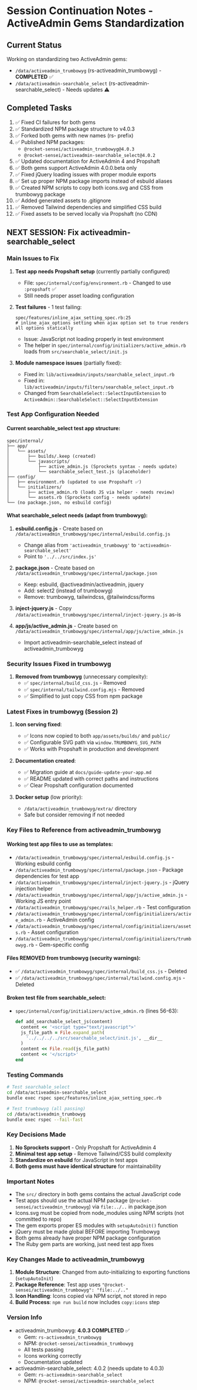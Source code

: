 # Session Continuation Notes - ActiveAdmin Gems Standardization

## Current Status
Working on standardizing two ActiveAdmin gems:
- `/data/activeadmin_trumbowyg` (rs-activeadmin_trumbowyg) - **COMPLETED** ✅
- `/data/activeadmin-searchable_select` (rs-activeadmin-searchable_select) - Needs updates ⚠️

## Completed Tasks
1. ✅ Fixed CI failures for both gems
2. ✅ Standardized NPM package structure to v4.0.3
3. ✅ Forked both gems with new names (rs- prefix)
4. ✅ Published NPM packages:
   - `@rocket-sensei/activeadmin_trumbowyg@4.0.3`
   - `@rocket-sensei/activeadmin-searchable_select@4.0.2`
5. ✅ Updated documentation for ActiveAdmin 4 and Propshaft
6. ✅ Both gems support ActiveAdmin 4.0.0.beta only
7. ✅ Fixed jQuery loading issues with proper module exports
8. ✅ Set up proper NPM package imports instead of esbuild aliases
9. ✅ Created NPM scripts to copy both icons.svg and CSS from trumbowyg package
10. ✅ Added generated assets to .gitignore
11. ✅ Removed Tailwind dependencies and simplified CSS build
12. ✅ Fixed assets to be served locally via Propshaft (no CDN)

## NEXT SESSION: Fix activeadmin-searchable_select

### Main Issues to Fix
1. **Test app needs Propshaft setup** (currently partially configured)
   - File: `spec/internal/config/environment.rb` - Changed to use `:propshaft` ✅
   - Still needs proper asset loading configuration

2. **Test failures** - 1 test failing:
   ```
   spec/features/inline_ajax_setting_spec.rb:25 
   # inline_ajax_options setting when ajax option set to true renders all options statically
   ```
   - Issue: JavaScript not loading properly in test environment
   - The helper in `spec/internal/config/initializers/active_admin.rb` loads from `src/searchable_select/init.js`

3. **Module namespace issues** (partially fixed):
   - Fixed in: `lib/activeadmin/inputs/searchable_select_input.rb`
   - Fixed in: `lib/activeadmin/inputs/filters/searchable_select_input.rb`
   - Changed from `SearchableSelect::SelectInputExtension` to `ActiveAdmin::SearchableSelect::SelectInputExtension`

### Test App Configuration Needed

#### Current searchable_select test app structure:
```
spec/internal/
├── app/
│   └── assets/
│       ├── builds/.keep (created)
│       └── javascripts/
│           ├── active_admin.js (Sprockets syntax - needs update)
│           └── searchable_select_test.js (placeholder)
├── config/
│   ├── environment.rb (updated to use Propshaft ✅)
│   └── initializers/
│       ├── active_admin.rb (loads JS via helper - needs review)
│       └── assets.rb (Sprockets config - needs update)
└── (no package.json, no esbuild config)
```

#### What searchable_select needs (adapt from trumbowyg):
1. **esbuild.config.js** - Create based on `/data/activeadmin_trumbowyg/spec/internal/esbuild.config.js`
   - Change alias from `'activeadmin_trumbowyg'` to `'activeadmin-searchable_select'`
   - Point to `'../../src/index.js'`

2. **package.json** - Create based on `/data/activeadmin_trumbowyg/spec/internal/package.json`
   - Keep: esbuild, @activeadmin/activeadmin, jquery
   - Add: select2 (instead of trumbowyg)
   - Remove: trumbowyg, tailwindcss, @tailwindcss/forms

3. **inject-jquery.js** - Copy `/data/activeadmin_trumbowyg/spec/internal/inject-jquery.js` as-is

4. **app/js/active_admin.js** - Create based on `/data/activeadmin_trumbowyg/spec/internal/app/js/active_admin.js`
   - Import activeadmin-searchable_select instead of activeadmin_trumbowyg

### Security Issues Fixed in trumbowyg

1. **Removed from trumbowyg** (unnecessary complexity):
   - ✅ `spec/internal/build_css.js` - Removed
   - ✅ `spec/internal/tailwind.config.mjs` - Removed
   - ✅ Simplified to just copy CSS from npm package

### Latest Fixes in trumbowyg (Session 2)

1. **Icon serving fixed**:
   - ✅ Icons now copied to both `app/assets/builds/` and `public/`
   - ✅ Configurable SVG path via `window.TRUMBOWYG_SVG_PATH`
   - ✅ Works with Propshaft in production and development

2. **Documentation created**:
   - ✅ Migration guide at `docs/guide-update-your-app.md`
   - ✅ README updated with correct paths and instructions
   - ✅ Clear Propshaft configuration documented

2. **Docker setup** (low priority):
   - `/data/activeadmin_trumbowyg/extra/` directory
   - Safe but consider removing if not needed

### Key Files to Reference from activeadmin_trumbowyg

#### Working test app files to use as templates:
- `/data/activeadmin_trumbowyg/spec/internal/esbuild.config.js` - Working esbuild config
- `/data/activeadmin_trumbowyg/spec/internal/package.json` - Package dependencies for test app
- `/data/activeadmin_trumbowyg/spec/internal/inject-jquery.js` - jQuery injection helper
- `/data/activeadmin_trumbowyg/spec/internal/app/js/active_admin.js` - Working JS entry point
- `/data/activeadmin_trumbowyg/spec/rails_helper.rb` - Test configuration
- `/data/activeadmin_trumbowyg/spec/internal/config/initializers/active_admin.rb` - ActiveAdmin config
- `/data/activeadmin_trumbowyg/spec/internal/config/initializers/assets.rb` - Asset configuration
- `/data/activeadmin_trumbowyg/spec/internal/config/initializers/trumbowyg.rb` - Gem-specific config

#### Files REMOVED from trumbowyg (security warnings):
- ✅ `/data/activeadmin_trumbowyg/spec/internal/build_css.js` - Deleted
- ✅ `/data/activeadmin_trumbowyg/spec/internal/tailwind.config.mjs` - Deleted

#### Broken test file from searchable_select:
- `spec/internal/config/initializers/active_admin.rb` (lines 56-63):
  ```ruby
  def add_searchable_select_js(content)
    content << '<script type="text/javascript">'
    js_file_path = File.expand_path(
      '../../../../src/searchable_select/init.js', __dir__
    )
    content << File.read(js_file_path)
    content << '</script>'
  end
  ```

### Testing Commands
```bash
# Test searchable_select
cd /data/activeadmin-searchable_select
bundle exec rspec spec/features/inline_ajax_setting_spec.rb

# Test trumbowyg (all passing)
cd /data/activeadmin_trumbowyg
bundle exec rspec --fail-fast
```

### Key Decisions Made
1. **No Sprockets support** - Only Propshaft for ActiveAdmin 4
2. **Minimal test app setup** - Remove Tailwind/CSS build complexity
3. **Standardize on esbuild** for JavaScript in test apps
4. **Both gems must have identical structure** for maintainability

### Important Notes
- The `src/` directory in both gems contains the actual JavaScript code
- Test apps should use the actual NPM package (`@rocket-sensei/activeadmin_trumbowyg`) via `file:../..` in package.json
- Icons.svg must be copied from node_modules using NPM scripts (not committed to repo)
- The gem exports proper ES modules with `setupAutoInit()` function
- jQuery must be made global BEFORE importing Trumbowyg
- Both gems already have proper NPM package configuration
- The Ruby gem parts are working, just need test app fixes

### Key Changes Made to activeadmin_trumbowyg
1. **Module Structure**: Changed from auto-initializing to exporting functions (`setupAutoInit`)
2. **Package Reference**: Test app uses `"@rocket-sensei/activeadmin_trumbowyg": "file:../.."`
3. **Icon Handling**: Icons copied via NPM script, not stored in repo
4. **Build Process**: `npm run build` now includes `copy:icons` step

### Version Info
- activeadmin_trumbowyg: **4.0.3 COMPLETED** ✅
  - Gem: `rs-activeadmin_trumbowyg`
  - NPM: `@rocket-sensei/activeadmin_trumbowyg`
  - All tests passing
  - Icons working correctly
  - Documentation updated
- activeadmin-searchable_select: 4.0.2 (needs update to 4.0.3)
  - Gem: `rs-activeadmin-searchable_select`
  - NPM: `@rocket-sensei/activeadmin-searchable_select`